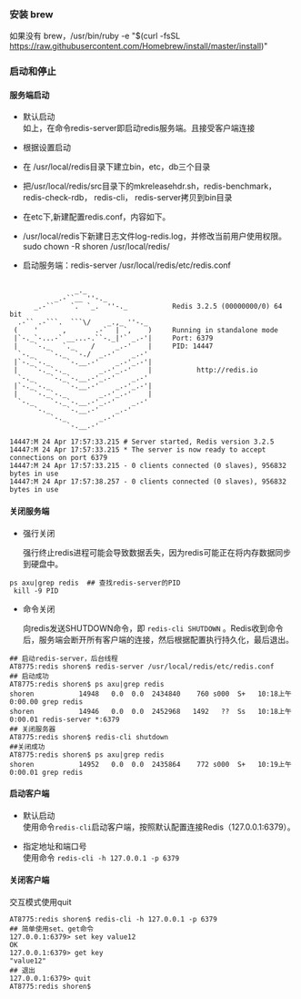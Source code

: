 ### 安装 brew   

如果没有 brew，/usr/bin/ruby -e "$(curl -fsSL https://raw.githubusercontent.com/Homebrew/install/master/install)" 


### 启动和停止

#### 服务端启动

* 默认启动  
    如上，在命令redis-server即启动redis服务端。且接受客户端连接

* 根据设置启动
* 在 /usr/local/redis目录下建立bin，etc，db三个目录
* 把/usr/local/redis/src目录下的mkreleasehdr.sh，redis-benchmark， redis-check-rdb， redis-cli， redis-server拷贝到bin目录
* 在etc下,新建配置redis.conf，内容如下。
* /usr/local/redis下新建日志文件log-redis.log，并修改当前用户使用权限。sudo chown -R shoren /usr/local/redis/
* 启动服务端：redis-server /usr/local/redis/etc/redis.conf



```

                _._                                                  
           _.-``__ ''-._                                             
      _.-``    `.  `_.  ''-._           Redis 3.2.5 (00000000/0) 64 bit
  .-`` .-```.  ```\/    _.,_ ''-._                                   
 (    '      ,       .-`  | `,    )     Running in standalone mode
 |`-._`-...-` __...-.``-._|'` _.-'|     Port: 6379
 |    `-._   `._    /     _.-'    |     PID: 14447
  `-._    `-._  `-./  _.-'    _.-'                                   
 |`-._`-._    `-.__.-'    _.-'_.-'|                                  
 |    `-._`-._        _.-'_.-'    |           http://redis.io        
  `-._    `-._`-.__.-'_.-'    _.-'                                   
 |`-._`-._    `-.__.-'    _.-'_.-'|                                  
 |    `-._`-._        _.-'_.-'    |                                  
  `-._    `-._`-.__.-'_.-'    _.-'                                   
      `-._    `-.__.-'    _.-'                                       
          `-._        _.-'                                           
              `-.__.-'                                               

14447:M 24 Apr 17:57:33.215 # Server started, Redis version 3.2.5
14447:M 24 Apr 17:57:33.215 * The server is now ready to accept connections on port 6379
14447:M 24 Apr 17:57:33.215 - 0 clients connected (0 slaves), 956832 bytes in use
14447:M 24 Apr 17:57:38.257 - 0 clients connected (0 slaves), 956832 bytes in use

```


#### 关闭服务端

* 强行关闭  

    强行终止redis进程可能会导致数据丢失，因为redis可能正在将内存数据同步到硬盘中。

```hljs
ps axu|grep redis  ## 查找redis-server的PID
 kill -9 PID
```

* 命令关闭  

    向redis发送SHUTDOWN命令，即 `redis-cli SHUTDOWN` 。Redis收到命令后，服务端会断开所有客户端的连接，然后根据配置执行持久化，最后退出。

```hljs
## 启动redis-server，后台线程
AT8775:redis shoren$ redis-server /usr/local/redis/etc/redis.conf 
## 启动成功
AT8775:redis shoren$ ps axu|grep redis
shoren           14948   0.0  0.0  2434840    760 s000  S+   10:18上午   0:00.00 grep redis
shoren           14946   0.0  0.0  2452968   1492   ??  Ss   10:18上午   0:00.01 redis-server *:6379 
## 关闭服务器
AT8775:redis shoren$ redis-cli shutdown
##关闭成功
AT8775:redis shoren$ ps axu|grep redis
shoren           14952   0.0  0.0  2435864    772 s000  S+   10:19上午   0:00.01 grep redis
```

#### 启动客户端

* 默认启动  
    使用命令`redis-cli`启动客户端，按照默认配置连接Redis（127.0.0.1:6379）。

* 指定地址和端口号  
    使用命令 `redis-cli -h 127.0.0.1 -p 6379`

#### 关闭客户端

交互模式使用quit

```hljs
AT8775:redis shoren$ redis-cli -h 127.0.0.1 -p 6379
## 简单使用set、get命令
127.0.0.1:6379> set key value12
OK
127.0.0.1:6379> get key
"value12"
## 退出
127.0.0.1:6379> quit
AT8775:redis shoren$
```
